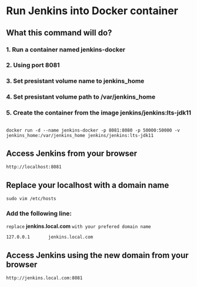 # Run Jenkins into Docker container 

## What this command will do?

### 1. Run a container named jenkins-docker
### 2. Using port 8081
### 3. Set presistant volume name to jenkins_home
### 4. Set presistant volume path to /var/jenkins_home
### 5. Create the container from the image jenkins/jenkins:lts-jdk11

```

docker run -d --name jenkins-docker -p 8081:8080 -p 50000:50000 -v jenkins_home:/var/jenkins_home jenkins/jenkins:lts-jdk11

```

## Access Jenkins from your browser 

```
http://localhost:8081
```

## Replace your localhost with a domain name 

```
sudo vim /etc/hosts
```

### Add the following line:
`replace` **jenkins.local.com** `with your prefered domain name`
```
127.0.0.1       jenkins.local.com
```

## Access Jenkins using the new domain from your browser 
```
http://jenkins.local.com:8081
```


